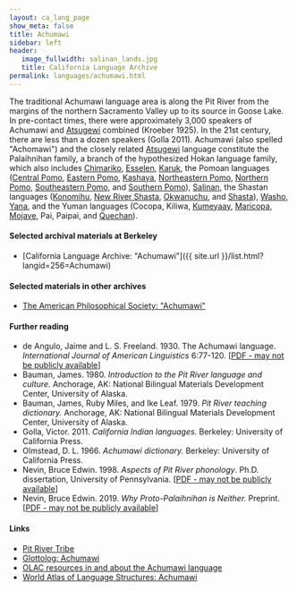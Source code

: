 ```yaml
---
layout: ca_lang_page
show_meta: false
title: Achumawi
sidebar: left
header:
   image_fullwidth: salinan_lands.jpg
   title: California Language Archive
permalink: languages/achumawi.html
---
```


The traditional Achumawi language area is along the Pit River from the margins of the northern Sacramento Valley up to its source in Goose Lake. In pre-contact times, there were approximately 3,000 speakers of Achumawi and [Atsugewi](atsugewi.html) combined (Kroeber 1925). In the 21st century, there are less than a dozen speakers (Golla 2011). Achumawi (also spelled "Achomawi") and the closely related [Atsugewi](atsugewi.html) language constitute the Palaihnihan family, a branch of the hypothesized Hokan language family, which also includes [Chimariko](chimariko.html), [Esselen](esselen.html), [Karuk](karuk.html), the Pomoan languages ([Central Pomo](central-pomo.html), [Eastern Pomo](eastern-pomo.html), [Kashaya](kashaya.html), [Northeastern Pomo](northeastern-pomo.html), [Northern Pomo](northern-pomo.html), [Southeastern Pomo](southeastern-pomo.html), and [Southern Pomo](southern-pomo.html)), [Salinan](salinan.html), the Shastan languages ([Konomihu](konomihu.html), [New River Shasta](new-river-shasta.html), [Okwanuchu](okwanuchu.html), and [Shasta](shasta.html)), [Washo](washo.html), [Yana](yana.html), and the Yuman languages (Cocopa, Kiliwa, [Kumeyaay](kumeyaay.html), [Maricopa](maricopa.html), [Mojave](mojave.html), Pai, Paipai, and [Quechan](quechan.html)).

#### Selected archival materials at Berkeley

* [California Language Archive: "Achumawi"]({{ site.url }}/list.html?langid=256=Achumawi)

#### Selected materials in other archives

* [The American Philosophical Society: "Achumawi"](https://indigenousguide.amphilsoc.org/search?f%5B0%5D=guide_language_content_title%3AAchumawi)

#### Further reading

* de Angulo, Jaime and L. S. Freeland. 1930. The Achumawi language. *International Journal of American Linguistics* 6:77-120.
[[PDF - may not be publicly available](https://www.journals.uchicago.edu/doi/10.1086/463788)]
* Bauman, James. 1980. *Introduction to the Pit River language and culture.*  Anchorage, AK: National Bilingual Materials Development Center, University of Alaska.
* Bauman, James, Ruby Miles, and Ike Leaf. 1979. *Pit River teaching dictionary.*  Anchorage, AK: National Bilingual Materials Development Center, University of Alaska.
* Golla, Victor. 2011. *California Indian languages.*  Berkeley: University of California Press.
* Olmstead, D. L. 1966. *Achumawi dictionary.*  Berkeley: University of California Press.
* Nevin, Bruce Edwin. 1998. *Aspects of Pit River phonology*. Ph.D. dissertation, University of Pennsylvania.
[[PDF - may not be publicly available](https://repository.upenn.edu/dissertations/AAI9913504/)]
* Nevin, Bruce Edwin. 2019. *Why Proto-Palaihnihan is Neither.* Preprint.
[[PDF - may not be publicly available](https://www.researchgate.net/publication/333882252_Why_Proto-Palaihnihan_is_Neither)]

#### Links

* [Pit River Tribe](http://pitrivertribe.org/)
* [Glottolog: Achumawi](https://glottolog.org/resource/languoid/id/achu1247)
* [OLAC resources in and about the Achumawi language](http://www.language-archives.org/language/acv)
* [World Atlas of Language Structures: Achumawi](http://wals.info/languoid/lect/wals_code_acm)


